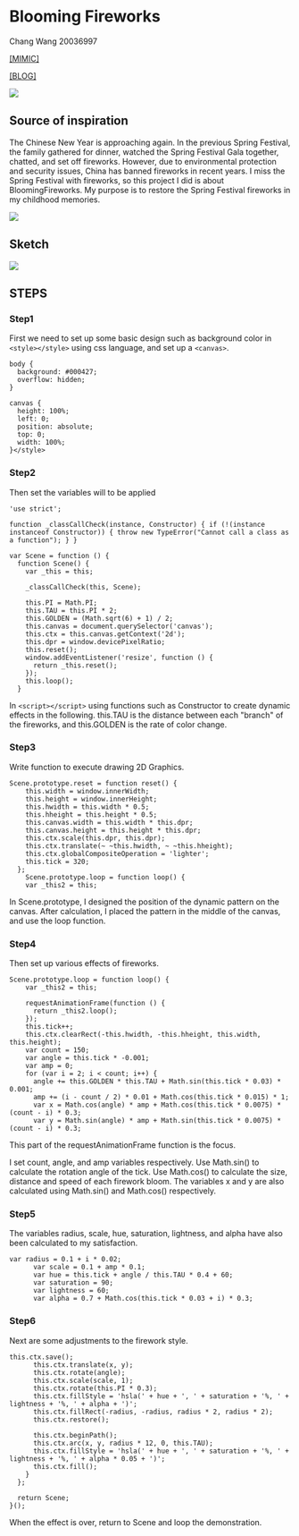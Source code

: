 # Blooming Fireworks 
Chang Wang 20036997

[[MIMIC]](https://mimicproject.com/code/fe387a7c-fb42-fde2-ea05-cba3733b90fd)

[[BLOG]](https://changw1006.wixsite.com/mysite/post/term1-coding1-final-project)  

![](https://static.wixstatic.com/media/27541e_07cd6faf49f547eb87895d84424be60e~mv2.png/v1/fill/w_828,h_688,al_c,q_90,usm_0.66_1.00_0.01/27541e_07cd6faf49f547eb87895d84424be60e~mv2.webp)

## **Source of inspiration**
The Chinese New Year is approaching again. In the previous Spring Festival, the family gathered for dinner, watched the Spring Festival Gala together, chatted, and set off fireworks. However, due to environmental protection and security issues, China has banned fireworks in recent years. I miss the Spring Festival with fireworks, so this project I did is about BloomingFireworks. My purpose is to restore the Spring Festival fireworks in my childhood memories.

![](https://static.wixstatic.com/media/27541e_db3450877d7a4555817b9851dc0cdc40~mv2.jpg/v1/fill/w_864,h_576,al_c,lg_1,q_90/27541e_db3450877d7a4555817b9851dc0cdc40~mv2.webp)

## **Sketch**
![](https://static.wixstatic.com/media/27541e_4bfb385159644597866cd944a537cbf4~mv2.png/v1/fill/w_470,h_458,al_c,q_90,usm_0.66_1.00_0.01/27541e_4bfb385159644597866cd944a537cbf4~mv2.webp)



## **STEPS**
### Step1
First we need to set up some basic design such as background color in `<style></style>` using css language, and set up a `<canvas>`. 

````<style>
body {
  background: #000427;
  overflow: hidden; 
}

canvas {
  height: 100%;
  left: 0;
  position: absolute;
  top: 0;
  width: 100%;
}</style>
````

### Step2
Then set the variables will to be applied
````<script>
'use strict';

function _classCallCheck(instance, Constructor) { if (!(instance instanceof Constructor)) { throw new TypeError("Cannot call a class as a function"); } }

var Scene = function () {
  function Scene() {
    var _this = this;

    _classCallCheck(this, Scene);

    this.PI = Math.PI;
    this.TAU = this.PI * 2;
    this.GOLDEN = (Math.sqrt(6) + 1) / 2;
    this.canvas = document.querySelector('canvas');
    this.ctx = this.canvas.getContext('2d');
    this.dpr = window.devicePixelRatio;
    this.reset();
    window.addEventListener('resize', function () {
      return _this.reset();
    });
    this.loop();
  }
````
In `<script></script>` using functions such as Constructor to create dynamic effects in the following. 
this.TAU is the distance between each "branch" of the fireworks, and this.GOLDEN is the rate of color change.

### Step3
Write function to execute drawing 2D Graphics.
````
Scene.prototype.reset = function reset() {
    this.width = window.innerWidth;
    this.height = window.innerHeight;
    this.hwidth = this.width * 0.5;
    this.hheight = this.height * 0.5;
    this.canvas.width = this.width * this.dpr;
    this.canvas.height = this.height * this.dpr;
    this.ctx.scale(this.dpr, this.dpr);
    this.ctx.translate(~ ~this.hwidth, ~ ~this.hheight);
    this.ctx.globalCompositeOperation = 'lighter';
    this.tick = 320;
  };
    Scene.prototype.loop = function loop() {
    var _this2 = this;
````
In Scene.prototype, I designed the position of the dynamic pattern on the canvas. After calculation, I placed the pattern in the middle of the canvas, and use the loop function.

### Step4
Then set up various effects of fireworks.
````
Scene.prototype.loop = function loop() {
    var _this2 = this;

    requestAnimationFrame(function () {
      return _this2.loop();
    });
    this.tick++;
    this.ctx.clearRect(-this.hwidth, -this.hheight, this.width, this.height);
    var count = 150;
    var angle = this.tick * -0.001;
    var amp = 0;
    for (var i = 2; i < count; i++) {
      angle += this.GOLDEN * this.TAU + Math.sin(this.tick * 0.03) * 0.001;
      amp += (i - count / 2) * 0.01 + Math.cos(this.tick * 0.015) * 1;
      var x = Math.cos(angle) * amp + Math.cos(this.tick * 0.0075) * (count - i) * 0.3;
      var y = Math.sin(angle) * amp + Math.sin(this.tick * 0.0075) * (count - i) * 0.3;
````
This part of the requestAnimationFrame function is the focus.

I set count, angle, and amp variables respectively. 
Use Math.sin() to calculate the rotation angle of the tick. 
Use Math.cos() to calculate the size, distance and speed of each firework bloom.
The variables x and y are also calculated using Math.sin() and Math.cos() respectively.

### Step5
The variables radius, scale, hue, saturation, lightness, and alpha have also been calculated to my satisfaction.
````
var radius = 0.1 + i * 0.02;
      var scale = 0.1 + amp * 0.1;
      var hue = this.tick + angle / this.TAU * 0.4 + 60;
      var saturation = 90;
      var lightness = 60;
      var alpha = 0.7 + Math.cos(this.tick * 0.03 + i) * 0.3;
````


### Step6
Next are some adjustments to the firework style.
````
this.ctx.save();
      this.ctx.translate(x, y);
      this.ctx.rotate(angle);
      this.ctx.scale(scale, 1);
      this.ctx.rotate(this.PI * 0.3);
      this.ctx.fillStyle = 'hsla(' + hue + ', ' + saturation + '%, ' + lightness + '%, ' + alpha + ')';
      this.ctx.fillRect(-radius, -radius, radius * 2, radius * 2);
      this.ctx.restore();

      this.ctx.beginPath();
      this.ctx.arc(x, y, radius * 12, 0, this.TAU);
      this.ctx.fillStyle = 'hsla(' + hue + ', ' + saturation + '%, ' + lightness + '%, ' + alpha * 0.05 + ')';
      this.ctx.fill();
    }
  };

  return Scene;
}();
````
When the effect is over, return to Scene and loop the demonstration.




